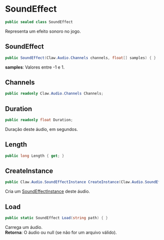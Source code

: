 # SoundEffect
```csharp
public sealed class SoundEffect
```
Representa um efeito sonoro no jogo.<br />
## SoundEffect
```csharp
public SoundEffect(Claw.Audio.Channels channels, float[] samples) { }
```
**samples**: Valores entre -1 e 1.<br />
## Channels
```csharp
public readonly Claw.Audio.Channels Channels;
```
## Duration
```csharp
public readonly float Duration;
```
Duração deste áudio, em segundos.<br />
## Length
```csharp
public long Length { get; } 
```
## CreateInstance
```csharp
public Claw.Audio.SoundEffectInstance CreateInstance(Claw.Audio.SoundEffectGroup group) { }
```
Cria um [SoundEffectInstance](/api/Claw/Audio/SoundEffectInstance.md#SoundEffectInstance) deste áudio.<br />
## Load
```csharp
public static SoundEffect Load(string path) { }
```
Carrega um áudio.<br />
**Retorna**: O áudio ou null (se não for um arquivo válido).<br />
